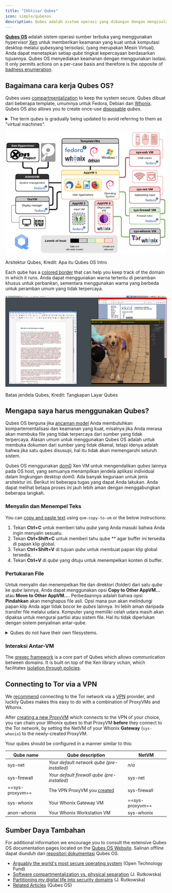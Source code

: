 ```yaml
---
title: "Ikhtisar Qubes"
icon: simple/qubesos
description: Qubes adalah sistem operasi yang dibangun dengan mengisolasi aplikasi di dalam *qubes* (sebelumnya disebut "VM") untuk meningkatkan keamanan.
---
```


[**Qubes OS**](../desktop.md#qubes-os) adalah sistem operasi sumber terbuka yang menggunakan hypervisor [Xen](https://en.wikipedia.org/wiki/Xen) untuk memberikan keamanan yang kuat untuk komputasi desktop melalui *qubes*yang terisolasi, (yang merupakan Mesin Virtual). Anda dapat menetapkan setiap *qube* tingkat kepercayaan berdasarkan tujuannya. Qubes OS menyediakan keamanan dengan menggunakan isolasi. It only permits actions on a per-case basis and therefore is the opposite of [badness enumeration](https://ranum.com/security/computer_security/editorials/dumb).

## Bagaimana cara kerja Qubes OS?

Qubes uses [compartmentalization](https://qubes-os.org/intro) to keep the system secure. Qubes dibuat dari beberapa template, umumnya untuk Fedora, Debian dan [Whonix](../desktop.md#whonix). Qubes OS also allows you to create once-use [disposable](https://qubes-os.org/doc/how-to-use-disposables) *qubes*.

<details class="note" markdown>
<summary>The term <em>qubes</em> is gradually being updated to avoid referring to them as "virtual machines".</summary>

Beberapa informasi di sini dan di dokumentasi Qubes OS mungkin mengandung bahasa yang bertentangan karena istilah "appVM" secara bertahap diubah menjadi "qube". Qubes bukanlah mesin virtual secara keseluruhan, tetapi memiliki fungsi yang serupa dengan VM.

</details>

![Arsitektur Qubes](../assets/img/qubes/qubes-trust-level-architecture.png)
<figcaption>Arsitektur Qubes, Kredit: Apa itu Qubes OS Intro</figcaption>

Each qube has a [colored border](https://qubes-os.org/screenshots) that can help you keep track of the domain in which it runs. Anda dapat menggunakan warna tertentu di peramban khusus untuk perbankan, sementara menggunakan warna yang berbeda untuk peramban umum yang tidak terpercaya.

![Pembatas berwarna](../assets/img/qubes/r4.0-xfce-three-domains-at-work.png)
<figcaption>Batas jendela Qubes, Kredit: Tangkapan Layar Qubes</figcaption>

## Mengapa saya harus menggunakan Qubes?

Qubes OS berguna jika [ancaman model](../basics/threat-modeling.md) Anda membutuhkan kompartementalisasi dan keamanan yang kuat, misalnya jika Anda merasa akan membuka file yang tidak terpercaya dari sumber yang tidak terpercaya. Alasan umum untuk menggunakan Qubes OS adalah untuk membuka dokumen dari sumber yang tidak dikenal, tetapi idenya adalah bahwa jika satu qubes disusupi, hal itu tidak akan memengaruhi seluruh sistem.

Qubes OS menggunakan [dom0](https://wiki.xenproject.org/wiki/Dom0) Xen VM untuk mengendalikan *qubes* lainnya pada OS host, yang semuanya menampilkan jendela aplikasi individual dalam lingkungan desktop dom0. Ada banyak kegunaan untuk jenis arsitektur ini. Berikut ini beberapa tugas yang dapat Anda lakukan. Anda dapat melihat betapa proses ini jauh lebih aman dengan menggabungkan beberapa langkah.

### Menyalin dan Menempel Teks

You can [copy and paste text](https://qubes-os.org/doc/how-to-copy-and-paste-text) using `qvm-copy-to-vm` or the below instructions:

1. Tekan **Ctrl+C** untuk memberi tahu *qube* yang Anda masuki bahwa Anda ingin menyalin sesuatu.
2. Tekan **Ctrl+Shift+C** untuk memberi tahu qube ** agar buffer ini tersedia di papan klip global.
3. Tekan **Ctrl+Shift+V** di tujuan *qube* untuk membuat papan klip global tersedia.
4. Tekan **Ctrl+V** di *qube* yang dituju untuk menempelkan konten di buffer.

### Pertukaran File

Untuk menyalin dan menempelkan file dan direktori (folder) dari satu *qube* ke *qube* lainnya, Anda dapat menggunakan opsi **Copy to Other AppVM...** atau **Move to Other AppVM...**. Perbedaannya adalah bahwa opsi **Pindahkan** akan menghapus file asli. Opsi mana pun akan melindungi papan klip Anda agar tidak bocor ke *qubes* lainnya. Ini lebih aman daripada transfer file melalui udara. Komputer yang memiliki celah udara masih akan dipaksa untuk mengurai partisi atau sistem file. Hal itu tidak diperlukan dengan sistem penyalinan antar-qube.

<details class="note" markdown>
<summary>Qubes do not have their own filesystems.</summary>

You can [copy and move files](https://qubes-os.org/doc/how-to-copy-and-move-files) between *qubes*. Ketika melakukan hal tersebut, perubahan tidak langsung dilakukan dan dapat dengan mudah dibatalkan jika terjadi kecelakaan. When you run a *qube*, it does not have a persistent filesystem. Anda dapat membuat dan menghapus file, tetapi perubahan ini bersifat sementara.

</details>

### Interaksi Antar-VM

The [qrexec framework](https://qubes-os.org/doc/qrexec) is a core part of Qubes which allows communication between domains. It is built on top of the Xen library *vchan*, which facilitates [isolation through policies](https://qubes-os.org/news/2020/06/22/new-qrexec-policy-system).

## Connecting to Tor via a VPN

We [recommend](../advanced/tor-overview.md) connecting to the Tor network via a [VPN](../vpn.md) provider, and luckily Qubes makes this easy to do with a combination of ProxyVMs and Whonix.

After [creating a new ProxyVM](https://github.com/Qubes-Community/Contents/blob/master/docs/configuration/vpn.md) which connects to the VPN of your choice, you can chain your Whonix qubes to that ProxyVM **before** they connect to the Tor network, by setting the NetVM of your Whonix **Gateway** (`sys-whonix`) to the newly-created ProxyVM.

Your qubes should be configured in a manner similar to this:

| Qube name       | Qube description                                                                                                 | NetVM           |
| --------------- | ---------------------------------------------------------------------------------------------------------------- | --------------- |
| sys-net         | *Your default network qube (pre-installed)*                                                                      | *n/a*           |
| sys-firewall    | *Your default firewall qube (pre-installed)*                                                                     | sys-net         |
| ==sys-proxyvm== | The VPN ProxyVM you [created](https://github.com/Qubes-Community/Contents/blob/master/docs/configuration/vpn.md) | sys-firewall    |
| sys-whonix      | Your Whonix Gateway VM                                                                                           | ==sys-proxyvm== |
| anon-whonix     | Your Whonix Workstation VM                                                                                       | sys-whonix      |

## Sumber Daya Tambahan

For additional information we encourage you to consult the extensive Qubes OS documentation pages located on the [Qubes OS Website](https://qubes-os.org/doc). Salinan offline dapat diunduh dari [repositori dokumentasi](https://github.com/QubesOS/qubes-doc) Qubes OS.

- [Arguably the world's most secure operating system](https://opentech.fund/news/qubes-os-arguably-the-worlds-most-secure-operating-system-motherboard) (Open Technology Fund)
- [Software compartmentalization vs. physical separation](https://invisiblethingslab.com/resources/2014/Software_compartmentalization_vs_physical_separation.pdf) (J. Rutkowska)
- [Partitioning my digital life into security domains](https://blog.invisiblethings.org/2011/03/13/partitioning-my-digital-life-into.html) (J. Rutkowska)
- [Related Articles](https://qubes-os.org/news/categories/#articles) (Qubes OS)
